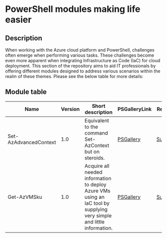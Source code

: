 # PowerShell modules making life easier

## Description
When working with the Azure cloud platform and PowerShell, challenges often emerge when performing various tasks. These challenges become even more apparent when integrating Infrastructure as Code (IaC) for cloud deployment. This section of the repository aims to aid IT professionals by offering different modules designed to address various scenarios within the realm of these themes. Please see the below table for more details:

## Module table
| Name | Version | Short description | PSGalleryLink | RepoLink | ExamplesLink
|----------|----------|----------|----------|----------|----------|
| Set-AzAdvancedContext | 1.0 | Equivalent to the command Set-AzContext but on steroids. | <a href="https://www.powershellgallery.com/packages/Set-AzAdvancedContext/1.0">PSGallery</a> | <a href="https://github.com/ChristofferWin/codeterraform/tree/main/powershell%20projects/modules/Set-AzAdvancedContext">Subfolder<a/> | <a href="https://github.com/ChristofferWin/codeterraform/tree/main/powershell%20projects/modules/Set-AzAdvancedContext/Examples.ps1">Examples</a> | <a href="https://github.com/ChristofferWin/codeterraform/tree/main/powershell%20projects/modules/Set-AzAdvancedContext">Examples<a/>
| Get-AzVMSku | 1.0 | Acquire all needed information to deploy Azure VMs using an IaC tool by supplying very simple and little information. | <a href="https://www.powershellgallery.com/packages/Get-AzVMSku/1.0">PSGallery</a> | <a href="https://github.com/ChristofferWin/codeterraform/tree/main/powershell%20projects/modules/Get-AzVMSku">Subfolder<a/> | <a href="https://github.com/ChristofferWin/codeterraform/tree/main/powershell%20projects/modules/Set-AzAdvancedContext/Examples.ps1">Examples</a>